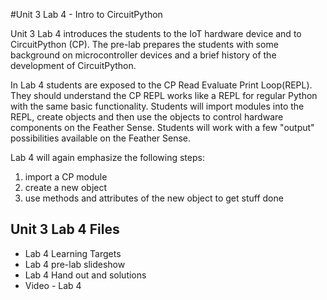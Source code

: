 #Unit 3 Lab 4 - Intro to CircuitPython

Unit 3 Lab 4 introduces the students to the IoT hardware device and to CircuitPython (CP).  The pre-lab 
prepares the students with some background on microcontroller devices and a brief history of the 
development of CircuitPython.

In Lab 4 students are exposed to the CP Read Evaluate Print Loop(REPL). They should understand the 
CP REPL works like a REPL for regular Python with the same basic functionality.  Students will 
import modules into the REPL, create objects and then use the objects to control hardware components 
on the Feather Sense.  Students will work with a few "output" possibilities available on the Feather Sense.

Lab 4 will again emphasize the following steps:

1. import a CP module
2. create a new object
3. use methods and attributes of the new object to get stuff done

## Unit 3 Lab 4 Files

* Lab 4 Learning Targets
* Lab 4 pre-lab slideshow
* Lab 4 Hand out and solutions
* Video - Lab 4
